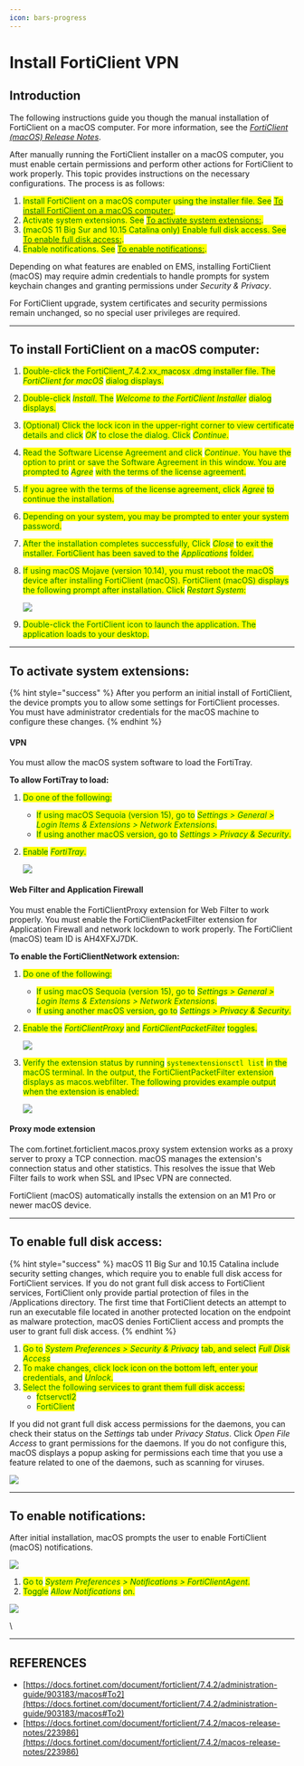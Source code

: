 ```yaml
---
icon: bars-progress
---
```


# Install FortiClient VPN

## Introduction

The following instructions guide you though the manual installation of FortiClient on a macOS computer. For more information, see the [_FortiClient (macOS) Release Notes_](https://docs.fortinet.com/document/forticlient/7.4.2/macos-release-notes/).

After manually running the FortiClient installer on a macOS computer, you must enable certain permissions and perform other actions for FortiClient to work properly. This topic provides instructions on the necessary configurations. The process is as follows:

1. <mark style="color:green;">Install FortiClient on a macOS computer using the installer file. See</mark> [<mark style="color:green;">To install FortiClient on a macOS computer:</mark>](https://docs.fortinet.com/document/forticlient/7.4.2/administration-guide/903183/macos#To)<mark style="color:green;">.</mark>
2. <mark style="color:green;">Activate system extensions. See</mark> [<mark style="color:green;">To activate system extensions:</mark>](https://docs.fortinet.com/document/forticlient/7.4.2/administration-guide/903183/macos#To2)<mark style="color:green;">.</mark>
3. <mark style="color:green;">(macOS 11 Big Sur and 10.15 Catalina only) Enable full disk access. See</mark> [<mark style="color:green;">To enable full disk access:</mark>](https://docs.fortinet.com/document/forticlient/7.4.2/administration-guide/903183/macos#To3)<mark style="color:green;">.</mark>
4. <mark style="color:green;">Enable notifications. See</mark> [<mark style="color:green;">To enable notifications:</mark>](https://docs.fortinet.com/document/forticlient/7.4.2/administration-guide/903183/macos#To4)<mark style="color:green;">.</mark>

Depending on what features are enabled on EMS, installing FortiClient (macOS) may require admin credentials to handle prompts for system keychain changes and granting permissions under _Security & Privacy_.

For FortiClient upgrade, system certificates and security permissions remain unchanged, so no special user privileges are required.

***

## To install FortiClient on a macOS computer:

1. <mark style="color:green;">Double-click the FortiClient\_7.4.2.xx\_macosx .dmg installer file. The</mark> <mark style="color:green;"></mark>_<mark style="color:green;">FortiClient for macOS</mark>_ <mark style="color:green;"></mark><mark style="color:green;">dialog displays.</mark>
2. <mark style="color:green;">Double-click</mark> <mark style="color:green;"></mark>_<mark style="color:green;">Install</mark>_<mark style="color:green;">. The</mark> <mark style="color:green;"></mark>_<mark style="color:green;">Welcome to the FortiClient Installer</mark>_ <mark style="color:green;"></mark><mark style="color:green;">dialog displays.</mark>
3. <mark style="color:green;">(Optional) Click the lock icon in the upper-right corner to view certificate details and click</mark> <mark style="color:green;"></mark>_<mark style="color:green;">OK</mark>_ <mark style="color:green;"></mark><mark style="color:green;">to close the dialog. Click</mark> <mark style="color:green;"></mark>_<mark style="color:green;">Continue</mark>_<mark style="color:green;">.</mark>
4. <mark style="color:green;">Read the Software License Agreement and click</mark> <mark style="color:green;"></mark>_<mark style="color:green;">Continue</mark>_<mark style="color:green;">. You have the option to print or save the Software Agreement in this window. You are prompted to</mark> <mark style="color:green;"></mark>_<mark style="color:green;">Agree</mark>_ <mark style="color:green;"></mark><mark style="color:green;">with the terms of the license agreement.</mark>
5. <mark style="color:green;">If you agree with the terms of the license agreement, click</mark> <mark style="color:green;"></mark>_<mark style="color:green;">Agree</mark>_ <mark style="color:green;"></mark><mark style="color:green;">to continue the installation.</mark>
6. <mark style="color:green;">Depending on your system, you may be prompted to enter your system password.</mark>
7. <mark style="color:green;">After the installation completes successfully, Click</mark> <mark style="color:green;"></mark>_<mark style="color:green;">Close</mark>_ <mark style="color:green;"></mark><mark style="color:green;">to exit the installer. FortiClient has been saved to the</mark> <mark style="color:green;"></mark>_<mark style="color:green;">Applications</mark>_ <mark style="color:green;"></mark><mark style="color:green;">folder.</mark>
8.  <mark style="color:green;">If using macOS Mojave (version 10.14), you must reboot the macOS device after installing FortiClient (macOS). FortiClient (macOS) displays the following prompt after installation. Click</mark> <mark style="color:green;"></mark>_<mark style="color:green;">Restart System</mark>_<mark style="color:green;">:</mark>

    ![](https://fortinetweb.s3.amazonaws.com/docs.fortinet.com/v2/resources/e518fda0-b66f-11ef-9411-ae1fcf29f169/images/1c8b1b0f5573ad73d66d337447de24a1_Restart_prompt.png)
9. <mark style="color:green;">Double-click the FortiClient icon to launch the application. The application loads to your desktop.</mark>



***

## **To activate system extensions:**

{% hint style="success" %}
After you perform an initial install of FortiClient, the device prompts you to allow some settings for FortiClient processes. You must have administrator credentials for the macOS machine to configure these changes.
{% endhint %}

#### VPN <a href="#vpn" id="vpn"></a>

You must allow the macOS system software to load the FortiTray.

**To allow FortiTray to load:**

1. <mark style="color:green;">Do one of the following:</mark>
   * <mark style="color:green;">If using macOS Sequoia (version 15), go to</mark> <mark style="color:green;"></mark>_<mark style="color:green;">Settings > General > Login Items & Extensions > Network Extensions</mark>_<mark style="color:green;">.</mark>
   * <mark style="color:green;">If using another macOS version, go to</mark> <mark style="color:green;"></mark>_<mark style="color:green;">Settings > Privacy & Security</mark>_<mark style="color:green;">.</mark>
2.  <mark style="color:green;">Enable</mark> <mark style="color:green;"></mark>_<mark style="color:green;">FortiTray</mark>_<mark style="color:green;">.</mark>

    ![](https://fortinetweb.s3.amazonaws.com/docs.fortinet.com/v2/resources/4f6d1ee2-b670-11ef-9411-ae1fcf29f169/images/94c3366a5ea13b37b98c0fec1f3ad426_FortiTray.jpg)

#### Web Filter and Application Firewall <a href="#web_filter_and_application_firewall" id="web_filter_and_application_firewall"></a>

You must enable the FortiClientProxy extension for Web Filter to work properly. You must enable the FortiClientPacketFilter extension for Application Firewall and network lockdown to work properly. The FortiClient (macOS) team ID is AH4XFXJ7DK.

**To enable the FortiClientNetwork extension:**

1. <mark style="color:green;">Do one of the following:</mark>
   * <mark style="color:green;">If using macOS Sequoia (version 15), go to</mark> <mark style="color:green;"></mark>_<mark style="color:green;">Settings > General > Login Items & Extensions > Network Extensions</mark>_<mark style="color:green;">.</mark>
   * <mark style="color:green;">If using another macOS version, go to</mark> <mark style="color:green;"></mark>_<mark style="color:green;">Settings > Privacy & Security</mark>_<mark style="color:green;">.</mark>
2.  <mark style="color:green;">Enable the</mark> <mark style="color:green;"></mark>_<mark style="color:green;">FortiClientProxy</mark>_ <mark style="color:green;"></mark><mark style="color:green;">and</mark> <mark style="color:green;"></mark>_<mark style="color:green;">FortiClientPacketFilter</mark>_ <mark style="color:green;"></mark><mark style="color:green;">toggles.</mark>

    ![](https://fortinetweb.s3.amazonaws.com/docs.fortinet.com/v2/resources/4f6d1ee2-b670-11ef-9411-ae1fcf29f169/images/94c3366a5ea13b37b98c0fec1f3ad426_FortiTray.jpg)
3.  <mark style="color:green;">Verify the extension status by running</mark> <mark style="color:green;"></mark><mark style="color:green;">`systemextensionsctl list`</mark> <mark style="color:green;"></mark><mark style="color:green;">in the macOS terminal. In the output, the FortiClientPacketFilter extension displays as macos.webfilter. The following provides example output when the extension is enabled:</mark>

    ![](https://fortinetweb.s3.amazonaws.com/docs.fortinet.com/v2/resources/4f6d1ee2-b670-11ef-9411-ae1fcf29f169/images/e839afae751ac6737d0f62d083536172_fct_macos_setup_steps.jpg)

#### Proxy mode extension <a href="#proxy_mode_extension" id="proxy_mode_extension"></a>

The com.fortinet.forticlient.macos.proxy system extension works as a proxy server to proxy a TCP connection. macOS manages the extension's connection status and other statistics. This resolves the issue that Web Filter fails to work when SSL and IPsec VPN are connected.

FortiClient (macOS) automatically installs the extension on an M1 Pro or newer macOS device.



***

## To enable full disk access:

{% hint style="success" %}
macOS 11 Big Sur and 10.15 Catalina include security setting changes, which require you to enable full disk access for FortiClient services. If you do not grant full disk access to FortiClient services, FortiClient only provide partial protection of files in the /Applications directory. The first time that FortiClient detects an attempt to run an executable file located in another protected location on the endpoint as malware protection, macOS denies FortiClient access and prompts the user to grant full disk access.
{% endhint %}

1. <mark style="color:green;">Go to</mark> <mark style="color:green;"></mark>_<mark style="color:green;">System Preferences > Security & Privacy</mark>_ <mark style="color:green;"></mark><mark style="color:green;">tab, and select</mark> <mark style="color:green;"></mark>_<mark style="color:green;">Full Disk Access</mark>_
2. <mark style="color:green;">To make changes, click lock icon on the bottom left, enter your credentials, and</mark> <mark style="color:green;"></mark>_<mark style="color:green;">Unlock</mark>_<mark style="color:green;">.</mark>
3. <mark style="color:green;">Select the following services to grant them full disk access:</mark>
   * <mark style="color:green;">fctservctl2</mark>
   * <mark style="color:green;">FortiClient</mark>

If you did not grant full disk access permissions for the daemons, you can check their status on the _Settings_ tab under _Privacy Status_. Click _Open File Access_ to grant permissions for the daemons. If you do not configure this, macOS displays a popup asking for permissions each time that you use a feature related to one of the daemons, such as scanning for viruses.

![](https://fortinetweb.s3.amazonaws.com/docs.fortinet.com/v2/resources/e518fda0-b66f-11ef-9411-ae1fcf29f169/images/f1e2c01d7cff52b3a37a3c8dbead86e5_Open_file_access.png)

***

## To enable notifications:

After initial installation, macOS prompts the user to enable FortiClient (macOS) notifications.

![](https://fortinetweb.s3.amazonaws.com/docs.fortinet.com/v2/resources/e518fda0-b66f-11ef-9411-ae1fcf29f169/images/61ed3e58d4a415f0b29c222c00dea12a_mac_fct_7.0.3_notification_permission_prompt.png)

1. <mark style="color:green;">Go to</mark> <mark style="color:green;"></mark>_<mark style="color:green;">System Preferences > Notifications > FortiClientAgent</mark>_<mark style="color:green;">.</mark>
2. <mark style="color:green;">Toggle</mark> <mark style="color:green;"></mark>_<mark style="color:green;">Allow Notifications</mark>_ <mark style="color:green;"></mark><mark style="color:green;">on.</mark>



![](https://fortinetweb.s3.amazonaws.com/docs.fortinet.com/v2/resources/e518fda0-b66f-11ef-9411-ae1fcf29f169/images/c43e3a99a8de7f73fca33218bb83d1d5_mac_fct_7.0.3_notification_permission_setting.png)

\


***

## REFERENCES

* [https://docs.fortinet.com/document/forticlient/7.4.2/administration-guide/903183/macos#To2](https://docs.fortinet.com/document/forticlient/7.4.2/administration-guide/903183/macos#To2)
* [https://docs.fortinet.com/document/forticlient/7.4.2/macos-release-notes/223986](https://docs.fortinet.com/document/forticlient/7.4.2/macos-release-notes/223986)

